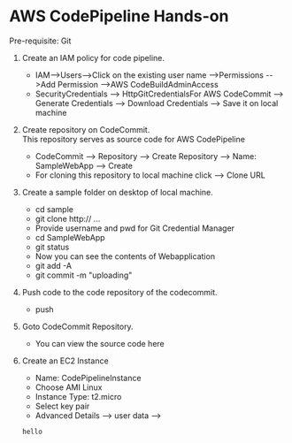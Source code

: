 # AWS CodePipeline Hands-on
Pre-requisite: Git
1. Create an IAM policy for code pipeline.<br>
   - IAM-->Users-->Click on the existing user name -->Permissions -->Add Permission -->AWS CodeBuildAdminAccess<br>
   - SecurityCredentials --> HttpGitCredentialsFor AWS CodeCommit --> Generate Credentials --> Download Credentials --> Save it on local machine <br>

2. Create repository on CodeCommit.<br>
   This repository serves as source code for AWS CodePipeline <br>
   - CodeCommit --> Repository --> Create Repository --> Name: SampleWebApp --> Create <br>
   - For cloning this repository to local machine click --> Clone URL <br>

3. Create a sample folder on desktop of local machine.<br>
   - cd sample <br>
   - git clone http:// ...<br>
   - Provide username and pwd for Git Credential Manager <br>
   - cd SampleWebApp<br>
   - git status<br>
   - Now you can see the contents of Webapplication<br>
   - git add -A<br>
   - git commit -m "uploading"<br>

4. Push code to the code repository of the codecommit.<br>
   - push <br>

5. Goto CodeCommit Repository.<br>
   - You can view the source code here<br>

6. Create an EC2 Instance <br>
    - Name: CodePipelineInstance<br>
    - Choose AMI Linux<br>
    - Instance Type: t2.micro
    - Select key pair
    - Advanced Details --> user data -->
   ```sh
   hello
   ```

